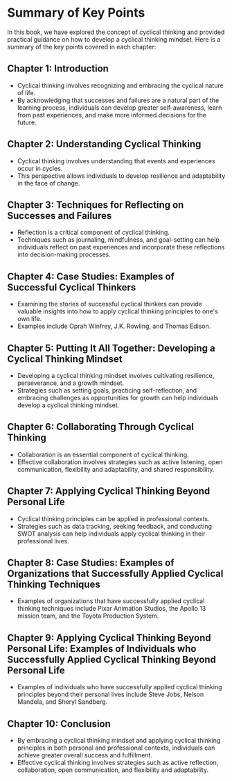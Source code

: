 Summary of Key Points
=============================================

In this book, we have explored the concept of cyclical thinking and provided practical guidance on how to develop a cyclical thinking mindset. Here is a summary of the key points covered in each chapter:

Chapter 1: Introduction
-----------------------

* Cyclical thinking involves recognizing and embracing the cyclical nature of life.
* By acknowledging that successes and failures are a natural part of the learning process, individuals can develop greater self-awareness, learn from past experiences, and make more informed decisions for the future.

Chapter 2: Understanding Cyclical Thinking
------------------------------------------

* Cyclical thinking involves understanding that events and experiences occur in cycles.
* This perspective allows individuals to develop resilience and adaptability in the face of change.

Chapter 3: Techniques for Reflecting on Successes and Failures
--------------------------------------------------------------

* Reflection is a critical component of cyclical thinking.
* Techniques such as journaling, mindfulness, and goal-setting can help individuals reflect on past experiences and incorporate these reflections into decision-making processes.

Chapter 4: Case Studies: Examples of Successful Cyclical Thinkers
-----------------------------------------------------------------

* Examining the stories of successful cyclical thinkers can provide valuable insights into how to apply cyclical thinking principles to one's own life.
* Examples include Oprah Winfrey, J.K. Rowling, and Thomas Edison.

Chapter 5: Putting It All Together: Developing a Cyclical Thinking Mindset
--------------------------------------------------------------------------

* Developing a cyclical thinking mindset involves cultivating resilience, perseverance, and a growth mindset.
* Strategies such as setting goals, practicing self-reflection, and embracing challenges as opportunities for growth can help individuals develop a cyclical thinking mindset.

Chapter 6: Collaborating Through Cyclical Thinking
--------------------------------------------------

* Collaboration is an essential component of cyclical thinking.
* Effective collaboration involves strategies such as active listening, open communication, flexibility and adaptability, and shared responsibility.

Chapter 7: Applying Cyclical Thinking Beyond Personal Life
----------------------------------------------------------

* Cyclical thinking principles can be applied in professional contexts.
* Strategies such as data tracking, seeking feedback, and conducting SWOT analysis can help individuals apply cyclical thinking in their professional lives.

Chapter 8: Case Studies: Examples of Organizations that Successfully Applied Cyclical Thinking Techniques
---------------------------------------------------------------------------------------------------------

* Examples of organizations that have successfully applied cyclical thinking techniques include Pixar Animation Studios, the Apollo 13 mission team, and the Toyota Production System.

Chapter 9: Applying Cyclical Thinking Beyond Personal Life: Examples of Individuals who Successfully Applied Cyclical Thinking Beyond Personal Life
---------------------------------------------------------------------------------------------------------------------------------------------------

* Examples of individuals who have successfully applied cyclical thinking principles beyond their personal lives include Steve Jobs, Nelson Mandela, and Sheryl Sandberg.

Chapter 10: Conclusion
----------------------

* By embracing a cyclical thinking mindset and applying cyclical thinking principles in both personal and professional contexts, individuals can achieve greater overall success and fulfillment.
* Effective cyclical thinking involves strategies such as active reflection, collaboration, open communication, and flexibility and adaptability.
